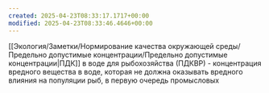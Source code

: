 ```yaml
---
created: 2025-04-23T08:33:17.1717+00:00
modified: 2025-04-23T08:33:46.4646+00:00
---
```

[[Экология/Заметки/Нормирование качества окружающей среды/Предельно допустимые концентрации/Предельно допустимые концентрации|ПДК]] в воде для рыбохозяйства (ПДКВР) - концентрация вредного вещества в воде, которая не должна оказывать вредного влияния на популяции рыб, в первую очередь промысловых